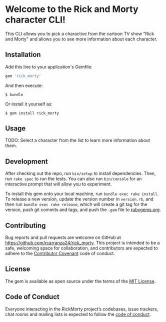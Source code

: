 # Welcome to the Rick and Morty character CLI!
This CLI allows you to pick a charactive from the cartoon TV show "Rick and Morty" and allows you to see more information about each character.

## Installation

Add this line to your application's Gemfile:

```ruby
gem 'rick_morty'
```

And then execute:

    $ bundle

Or install it yourself as:

    $ gem install rick_morty

## Usage

TODO: Select a character from the list to learn more information about them.

## Development

After checking out the repo, run `bin/setup` to install dependencies. Then, run `rake spec` to run the tests. You can also run `bin/console` for an interactive prompt that will allow you to experiment.

To install this gem onto your local machine, run `bundle exec rake install`. To release a new version, update the version number in `version.rb`, and then run `bundle exec rake release`, which will create a git tag for the version, push git commits and tags, and push the `.gem` file to [rubygems.org](https://rubygems.org).

## Contributing

Bug reports and pull requests are welcome on GitHub at https://github.com/rcarranza24/rick_morty. This project is intended to be a safe, welcoming space for collaboration, and contributors are expected to adhere to the [Contributor Covenant](http://contributor-covenant.org) code of conduct.

## License

The gem is available as open source under the terms of the [MIT License](https://opensource.org/licenses/MIT).

## Code of Conduct

Everyone interacting in the RickMorty project’s codebases, issue trackers, chat rooms and mailing lists is expected to follow the [code of conduct](https://github.com/rcarranza24/rick_morty/blob/master/CODE_OF_CONDUCT.md).
